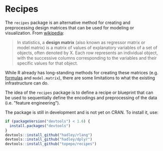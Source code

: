 # Recipes



The `recipes` package is an alternative method for creating and preprocessing design matrices that can be used for modeling or visualization. From [wikipedia](https://en.wikipedia.org/wiki/Design_matrix):

 > In statistics, a **design matrix** (also known as regressor matrix or model matrix) is a matrix of values of explanatory variables of a set of objects, often denoted by X. Each row represents an individual object, with the successive columns corresponding to the variables and their specific values for that object.

While R already has long-standing methods for creating these matrices (e.g. [formulas](https://www.rstudio.com/rviews/2017/02/01/the-r-formula-method-the-good-parts) and `model.matrix`), there are some limitations to what the existing infrastructure can do. 

The idea of the `recipes` package is to define a recipe or blueprint that can be used to sequentially define the encodings and preprocessing of the data (i.e. "feature engineering"). 

The package is still in development and is not yet on CRAN. To install it, use:

```r
if (packageVersion("devtools") < 1.6) {
  install.packages("devtools")
}
devtools::install_github("hadley/rlang")
devtools::install_github("hadley/dplyr")
devtools::install_github("topepo/recipes")
```
